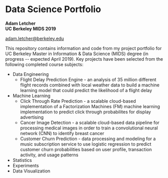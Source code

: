# Data Science Portfolio
**Adam Letcher**  
**UC Berkeley MIDS 2019**

adam.letcher@berkeley.edu

This repository contains information and code from my project portfolio for UC Berkeley Master in Information & Data Science (MIDS) degree (in progress -- expected April 2019). Key projects have been selected from the following completed course subjects:

+ Data Engineering
  - Flight Delay Prediction Engine - an analysis of 35 million different flight records combined with local weather data to build a machine learning model that could predict the likelihood of a flight delay
+ Machine Learning
  - Click Through Rate Prediction - a scalable cloud-based implementation of a Factorization Machines (FM) machine learning implementation to predict click through probabilites for display advertising
  - Cancer Image Detection - a scalable cloud-based data pipeline for processing medical images in order to train a convolutional neural network (CNN) to identify breast cancer
  - Customer Churn Prediction - data processing and modeling for a music subscription service to use logistic regression to predict customer churn probabilities based on user profile, transaction activity, and usage patterns
+ Statistics
+ Experiments
+ Data Visualization
